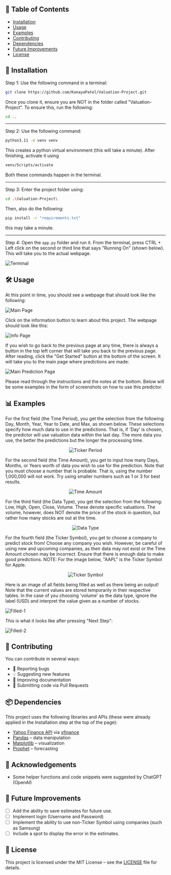 ## 📑 Table of Contents
- [Installation](#-installation)
- [Usage](#-usage)
- [Examples](#-examples)
- [Contributing](#-contributing)
- [Dependencies](#-dependencies)
- [Future Improvements](#-future-improvements)
- [License](#-license)


## 🚀 Installation
Step 1: Use the following command in a terminal: 
  
```bash
git clone https://github.com/KanayaPatel/Valuation-Project.git
```
Once you clone it, ensure you are NOT in the folder called "Valuation-Project". To ensure this, run the following: 
```bash
cd .. 
```

---

Step 2: Use the following command: 
  
```bash 
python3.11 -m venv venv
```

This creates a python virtual environment (this will take a minute). After finishing, activate it using

```bash
venv/Scripts/activate
```

 Both these commands happen in the terminal. 

---

Step 3: Enter the project folder using: 

```bash 
cd .\Valuation-Project\
```

Then, also do the following:
   
```bash
pip install -r "requirements.txt"
```
this may take a minute. 

---

Step 4: Open the ```app.py``` folder and run it. From the terminal, press CTRL + Left click on the second or third line that says "Running On" (shown below). This will take you to the actual webpage. 

![Terminal](assets/image1.png)

## 🛠 Usage
At this point in time, you should see a webpage that should look like the following: 

![Main Page](assets/image2.png)

Click on the information button to learn about this project. The webpage should look like this: 

![Info Page](assets/image3.png)


If you wish to go back to the previous page at any time, there is always a button in the top left corner that will take you back to the previous page. After reading, click the "Get Started" button at the bottom of the screen. It will take you to the main page where predictions are made: 

![Main Prediction Page](assets/image4.png)


Please read through the instructions and the notes at the bottom. Below will be some examples in the form of screenshots on how to use this predictor. 

## 📊 Examples

For the first field (the Time Period), you get the selection from the following: Day, Month, Year, Year to Date, and Max, as shown below. These selections specify how much data to use in the predictions. That is, if 'Day' is chosen, the predictor will use valuation data within the last day. The more data you use, the better the predictions but the longer the processing time. 

<p align="center">
  <img src="assets/image5.png" alt="Ticker Period">
</p>

For the second field (the Time Amount), you get to input how many Days, Months, or Years worth of data you wish to use for the prediction. Note that you must choose a number that is probable. That is, using the number 1,000,000 will not work. Try using smaller numbers such as 1 or 3 for best results. 

<p align="center">
  <img src="assets/image6.png" alt="Time Amount">
</p>

For the third field (the Data Type), you get the selection from the following: Low, High, Open, Close, Volume. These denote specific valuations. The volume, however, does NOT denote the price of the stock in question, but rather how many stocks are out at the time. 

<p align="center">
  <img src="assets/image7.png" alt="Data Type">
</p>

For the fourth field (the Ticker Symbol), you get to choose a company to predict stock from! Choose any company you wish. However, be careful of using new and upcoming companies, as their data may not exist or the Time Amount chosen may be incorrect. Ensure that there is enough data to make good predictions. NOTE: For the image below, "AAPL" is the Ticker Symbol for Apple.

<p align="center">
  <img src="assets/image8.png" alt="Ticker Symbol">
</p>


Here is an image of all fields being filled as well as there being an output! Note that the current values are stored temporarily in their respective tables. In the case of you choosing 'volume' as the data type, ignore the label (USD) and interpret the value given as a number of stocks. 

![Filled-1](assets/image9.png)


This is what it looks like after pressing "Next Step": 

![Filled-2](assets/image10.png)


## 🤝 Contributing
You can contribute in several ways:
- 🐛 Reporting bugs
- 💡 Suggesting new features
- 📝 Improving documentation
- 🔧 Submitting code via Pull Requests
  
## 📦 Dependencies
This project uses the following libraries and APIs (these were already applied in the Installation step at the top of the page):

- [Yahoo Finance API](https://finance.yahoo.com/) via [yfinance](https://pypi.org/project/yfinance/)
- [Pandas](https://pandas.pydata.org/) – data manipulation
- [Matplotlib](https://matplotlib.org/) – visualization
- [Prophet](https://facebook.github.io/prophet/) – forecasting

## 🙏 Acknowledgements
- Some helper functions and code snippets were suggested by ChatGPT (OpenAI)

## 🚧 Future Improvements
- [ ] Add the ability to save estimates for future use. 
- [ ] Implement login (Username and Password)
- [ ] Implement the ability to use non-Ticker Symbol using companies (such as Samsung)
- [ ] Include a spot to display the error in the estimates.

## 📜 License
This project is licensed under the MIT License – see the [LICENSE](LICENSE) file for details.
